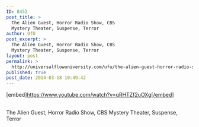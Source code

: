 ```yaml
---
ID: 8452
post_title: >
  The Alien Guest, Horror Radio Show, CBS
  Mystery Theater, Suspense, Terror
author: UfU
post_excerpt: >
  The Alien Guest, Horror Radio Show, CBS
  Mystery Theater, Suspense, Terror
layout: post
permalink: >
  http://universalflowuniversity.com/ufu/the-alien-guest-horror-radio-show-cbs-mystery-theater-suspense-terror/
published: true
post_date: 2014-03-18 10:49:42
---
```

[embed]https://www.youtube.com/watch?v=qRHTZf2uOXg[/embed]</br></br>
<p>The Alien Guest, Horror Radio Show, CBS Mystery Theater, Suspense, Terror</p>